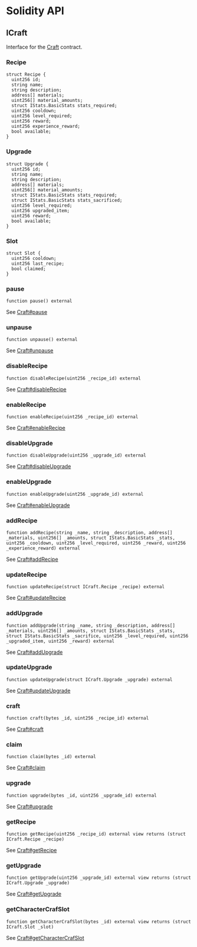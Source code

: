 # Solidity API

## ICraft

Interface for the [Craft](/docs/core/Craft.md) contract.

### Recipe

```solidity
struct Recipe {
  uint256 id;
  string name;
  string description;
  address[] materials;
  uint256[] material_amounts;
  struct IStats.BasicStats stats_required;
  uint256 cooldown;
  uint256 level_required;
  uint256 reward;
  uint256 experience_reward;
  bool available;
}
```

### Upgrade

```solidity
struct Upgrade {
  uint256 id;
  string name;
  string description;
  address[] materials;
  uint256[] material_amounts;
  struct IStats.BasicStats stats_required;
  struct IStats.BasicStats stats_sacrificed;
  uint256 level_required;
  uint256 upgraded_item;
  uint256 reward;
  bool available;
}
```

### Slot

```solidity
struct Slot {
  uint256 cooldown;
  uint256 last_recipe;
  bool claimed;
}

```

### pause

```solidity
function pause() external
```

See [Craft#pause](/docs/core/Craft.md#pause)

### unpause

```solidity
function unpause() external
```

See [Craft#unpause](/docs/core/Craft.md#unpause)

### disableRecipe

```solidity
function disableRecipe(uint256 _recipe_id) external
```

See [Craft#disableRecipe](/docs/core/Craft.md#disableRecipe)

### enableRecipe

```solidity
function enableRecipe(uint256 _recipe_id) external
```

See [Craft#enableRecipe](/docs/core/Craft.md#enableRecipe)

### disableUpgrade

```solidity
function disableUpgrade(uint256 _upgrade_id) external
```

See [Craft#disableUpgrade](/docs/core/Craft.md#disableUpgrade)

### enableUpgrade

```solidity
function enableUpgrade(uint256 _upgrade_id) external
```

See [Craft#enableUpgrade](/docs/core/Craft.md#enableUpgrade)

### addRecipe

```solidity
function addRecipe(string _name, string _description, address[] _materials, uint256[] _amounts, struct IStats.BasicStats _stats, uint256 _cooldown, uint256 _level_required, uint256 _reward, uint256 _experience_reward) external
```

See [Craft#addRecipe](/docs/core/Craft.md#addRecipe)

### updateRecipe

```solidity
function updateRecipe(struct ICraft.Recipe _recipe) external
```

See [Craft#updateRecipe](/docs/core/Craft.md#updateRecipe)

### addUpgrade

```solidity
function addUpgrade(string _name, string _description, address[] _materials, uint256[] _amounts, struct IStats.BasicStats _stats, struct IStats.BasicStats _sacrifice, uint256 _level_required, uint256 _upgraded_item, uint256 _reward) external
```

See [Craft#addUpgrade](/docs/core/Craft.md#addUpgrade)

### updateUpgrade

```solidity
function updateUpgrade(struct ICraft.Upgrade _upgrade) external
```

See [Craft#updateUpgrade](/docs/core/Craft.md#updateUpgrade)

### craft

```solidity
function craft(bytes _id, uint256 _recipe_id) external
```

See [Craft#craft](/docs/core/Craft.md#craft)

### claim

```solidity
function claim(bytes _id) external
```

See [Craft#claim](/docs/core/Craft.md#claim)

### upgrade

```solidity
function upgrade(bytes _id, uint256 _upgrade_id) external
```

See [Craft#upgrade](/docs/core/Craft.md#upgrade)

### getRecipe

```solidity
function getRecipe(uint256 _recipe_id) external view returns (struct ICraft.Recipe _recipe)
```

See [Craft#getRecipe](/docs/core/Craft.md#getRecipe)

### getUpgrade

```solidity
function getUpgrade(uint256 _upgrade_id) external view returns (struct ICraft.Upgrade _upgrade)
```

See [Craft#getUpgrade](/docs/core/Craft.md#getUpgrade)

### getCharacterCrafSlot

```solidity
function getCharacterCrafSlot(bytes _id) external view returns (struct ICraft.Slot _slot)
```

See [Craft#getCharacterCrafSlot](/docs/core/Craft.md#getCharacterCrafSlot)
